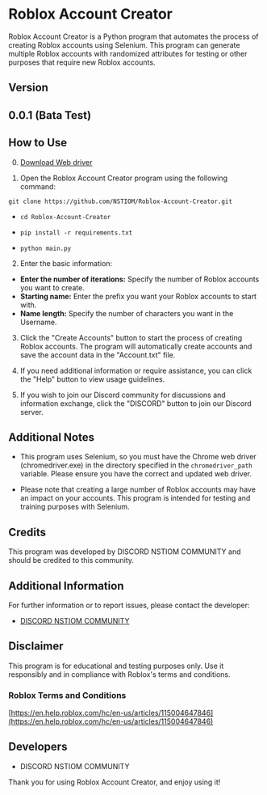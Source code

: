 # Roblox Account Creator

Roblox Account Creator is a Python program that automates the process of creating Roblox accounts using Selenium. This program can generate multiple Roblox accounts with randomized attributes for testing or other purposes that require new Roblox accounts.
## Version
## 0.0.1 (Bata Test)


## How to Use
0. [Download Web driver](https://chromedriver.chromium.org/downloads)

  
2. Open the Roblox Account Creator program using the following command:
```
git clone https://github.com/NSTIOM/Roblox-Account-Creator.git
```


- `cd Roblox-Account-Creator`


- `pip install -r requirements.txt`


- `python main.py`


2. Enter the basic information:
- **Enter the number of iterations:** Specify the number of Roblox accounts you want to create.
- **Starting name:** Enter the prefix you want your Roblox accounts to start with.
- **Name length:** Specify the number of characters you want in the Username.

3. Click the "Create Accounts" button to start the process of creating Roblox accounts. The program will automatically create accounts and save the account data in the "Account.txt" file.

4. If you need additional information or require assistance, you can click the "Help" button to view usage guidelines.

5. If you wish to join our Discord community for discussions and information exchange, click the "DISCORD" button to join our Discord server.

## Additional Notes

- This program uses Selenium, so you must have the Chrome web driver (chromedriver.exe) in the directory specified in the `chromedriver_path` variable. Please ensure you have the correct and updated web driver.

- Please note that creating a large number of Roblox accounts may have an impact on your accounts. This program is intended for testing and training purposes with Selenium.

## Credits

This program was developed by DISCORD NSTIOM COMMUNITY and should be credited to this community.

## Additional Information

For further information or to report issues, please contact the developer:

- [DISCORD NSTIOM COMMUNITY](https://discord.gg/HQRkR6QPw4)

## Disclaimer

This program is for educational and testing purposes only. Use it responsibly and in compliance with Roblox's terms and conditions.

### Roblox Terms and Conditions
[https://en.help.roblox.com/hc/en-us/articles/115004647846](https://en.help.roblox.com/hc/en-us/articles/115004647846)

## Developers

- DISCORD NSTIOM COMMUNITY

Thank you for using Roblox Account Creator, and enjoy using it!

